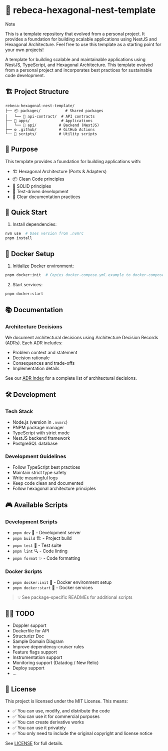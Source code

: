 # 🎯 rebeca-hexagonal-nest-template

> [!NOTE]
> This is a template repository that evolved from a personal project. It provides a foundation for building scalable applications using NestJS and Hexagonal Architecture. Feel free to use this template as a starting point for your own projects!

A template for building scalable and maintainable applications using NestJS, TypeScript, and Hexagonal Architecture. This template evolved from a personal project and incorporates best practices for sustainable code development.

## 🏗️ Project Structure

```
rebeca-hexagonal-nest-template/
├── 📦 packages/           # Shared packages
│   └── 📝 api-contract/  # API contracts
├── 🚀 apps/              # Applications
│   └── 🔧 api/          # Backend (NestJS)
├── ⚙️ .github/          # GitHub Actions
└── 📜 scripts/          # Utility scripts
```

## 🎯 Purpose

This template provides a foundation for building applications with:
- 🏗️ Hexagonal Architecture (Ports & Adapters)
- 📦 Clean Code principles
- 🔄 SOLID principles
- 🧪 Test-driven development
- 📝 Clear documentation practices

## 🚀 Quick Start

1. Install dependencies:
```bash
nvm use  # Uses version from .nvmrc
pnpm install
```

## 🐳 Docker Setup

1. Initialize Docker environment:
```bash
pnpm docker:init  # Copies docker-compose.yml.example to docker-compose.yml
```

2. Start services:
```bash
pnpm docker:start
```

## 📚 Documentation

### Architecture Decisions
We document architectural decisions using Architecture Decision Records (ADRs). Each ADR includes:
- Problem context and statement
- Decision rationale
- Consequences and trade-offs
- Implementation details

See our [ADR Index](doc/adr/index.md) for a complete list of architectural decisions.

## 🛠️ Development

### Tech Stack
- Node.js (version in `.nvmrc`)
- PNPM package manager
- TypeScript with strict mode
- NestJS backend framework
- PostgreSQL database

### Development Guidelines
- Follow TypeScript best practices
- Maintain strict type safety
- Write meaningful logs
- Keep code clean and documented
- Follow hexagonal architecture principles

## 🎮 Available Scripts

### Development Scripts
- `pnpm dev` 🚀 - Development server
- `pnpm build` 🏗️ - Project build
- `pnpm test` 🧪 - Test suite
- `pnpm lint` 🔍 - Code linting
- `pnpm format` ✨ - Code formatting

### Docker Scripts
- `pnpm docker:init` 🐳 - Docker environment setup
- `pnpm docker:start` 🚀 - Docker services

> 💡 See package-specific READMEs for additional scripts

## 👷‍♀️ TODO
- Doppler support
- Dockerfile for API
- Structurizr Doc
- Sample Domain Diagram
- Improve dependency-cruiser rules
- Feature flags support
- Instrumentation support
- Monitoring support (Datadog / New Relic)
- Deploy support 
- ...

## 📄 License

This project is licensed under the MIT License. This means:

- ✅ You can use, modify, and distribute the code
- ✅ You can use it for commercial purposes
- ✅ You can create derivative works
- ✅ You can use it privately
- ✅ You only need to include the original copyright and license notice

See [LICENSE](LICENSE) for full details.
